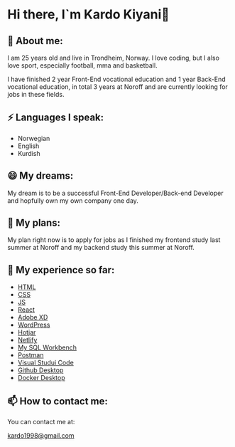 # Hi there, I`m Kardo Kiyani👋

<!--
**kardokiyani/kardokiyani** is a ✨ _special_ ✨ repository because its `README.md` (this file) appears on your GitHub profile.

Here are some ideas to get you started:

- 🔭 I’m currently working on ...
- 🌱 I’m currently learning ...
- 👯 I’m looking to collaborate on ...
- 🤔 I’m looking for help with ...
- 💬 Ask me about ...
- 📫 How to reach me: ...
- 😄 Pronouns: ...
- ⚡ Fun fact: ...
-->

## 🌱 About me:
I am 25 years old and live in Trondheim, Norway. I love coding, but I also love sport, especially football, mma and basketball.

I have finished 2 year Front-End vocational education and 1 year Back-End vocational education, in total 3 years at Noroff and are currently looking for jobs in these fields.

## ⚡ Languages I speak:
- Norwegian
- English
- Kurdish

## 😄 My dreams:
My dream is to be a successful Front-End Developer/Back-end Developer and hopfully own my own company one day.

## 🔭 My plans:
My plan right now is to apply for jobs as I finished my frontend study last summer at Noroff and my backend study this summer at Noroff.

## 💬 My experience so far:
- [HTML]()
- [CSS]()
- [JS]()
- [React]()
- [Adobe XD]()
- [WordPress]()
- [Hotjar]()
- [Netlify]()
- [My SQL Workbench]()
- [Postman]()
- [Visual Studui Code]()
- [Github Desktop]()
- [Docker Desktop]()

## 📫 How to contact me:

You can contact me at:

kardo1998@gmail.com
